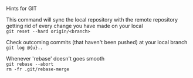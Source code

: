 Hints for GIT

This command will sync the local repository with the remote repository getting rid of every change you have made on your local\
`git reset --hard origin/<branch>`

Check outcoming commits (that haven't been pushed) at your local branch\
`git log @{u}..`


Whenever 'rebase' doesn't goes smooth\
`git rebase --abort`\
`rm -fr .git/rebase-merge`



